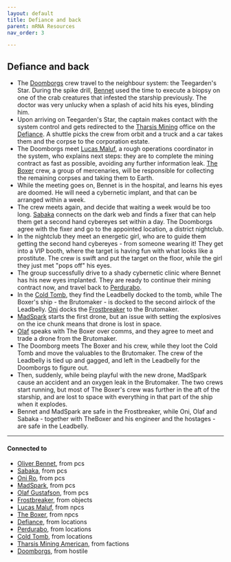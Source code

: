 ```yaml
---
layout: default
title: Defiance and back
parent: mRNA Resources
nav_order: 3

---
```

## Defiance and back

- The [Doomborgs](../Doomborgs.md) crew travel to the neighbour system: the Teegarden's Star. During the spike drill, [Bennet](../pcs/Oliver.md) used the time to execute a biopsy on one of the crab creatures that infested the starship previously. The doctor was very unlucky when a splash of acid hits his eyes, blinding him.
- Upon arriving on Teegarden's Star, the captain makes contact with the system control and gets redirected to the [Tharsis Mining](../factions/tharsisMining.md) office on the [Defiance](../locations/Defiance.md). A shuttle picks the crew from orbit and a truck and a car takes them and the corpse to the corporation estate.
- The Doomborgs meet [Lucas Maluf](../npcs/LucasMaluf.md), a rough operations coordinator in the system, who explains next steps: they are to complete the mining contract as fast as possible, avoiding any further information leak. [The Boxer](../npcs/TheBoxer.md) crew, a group of mercenaries, will be responsible for collecting the remaining corpses and taking them to Earth.
- While the meeting goes on, Bennet is in the hospital, and learns his eyes are doomed. He will need a cybernetic implant, and that can be arranged within a week.
- The crew meets again, and decide that waiting a week would be too long. [Sabaka](../pcs/Sabaka.md) connects on the dark web and finds a fixer that can help them get a second hand cybereyes set within a day. The Doomborgs agree with the fixer and go to the appointed location, a district nightclub.
- In the nightclub they meet an energetic girl, who are to guide them getting the second hand cybereyes - from someone wearing it! They get into a VIP booth, where the target is having fun with what looks like a prostitute. The crew is swift and put the target on the floor, while the girl they just met "pops off" his eyes.
- The group successfully drive to a shady cybernetic clinic where Bennet has his new eyes implanted. They are ready to continue their mining contract now, and travel back to [Perdurabo](../locations/Perdurabo.md).
- In the [Cold Tomb](../locations/ColdTomb.md), they find the Leadbelly docked to the tomb, while The Boxer's ship - the Brutomaker - is docked to the second airlock of the Leadbelly. [Oni](../pcs/Oni.md) docks the [Frostbreaker](../objects/Frostbreaker.md) to the Brutomaker.
- [MadSpark](../pcs/MadSpark.md) starts the first drone, but an issue with setting the explosives on the ice chunk means that drone is lost in space.
- [Olaf](../pcs/Olaf.md) speaks with The Boxer over comms, and they agree to meet and trade a drone from the Brutomaker.
- The Doomborg meets The Boxer and his crew, while they loot the Cold Tomb and move the valuables to the Brutomaker. The crew of the Leadbelly is tied up and gagged, and left in the Leadbelly for the Doomborgs to figure out.
- Then, suddenly, while being playful with the new drone, MadSpark cause an accident and an oxygen leak in the Brutomaker. The two crews start running, but most of The Boxer's crew was further in the aft of the starship, and are lost to space with everything in that part of the ship when it explodes.
- Bennet and MadSpark are safe in the Frostbreaker, while Oni, Olaf and Sabaka - together with TheBoxer and his engineer and the hostages - are safe in the Leadbelly.

---
#### Connected to

<!-- QueryToSerialize: LIST without ID "["+ title + "](https://terra-campaigns.github.io/"+ regexreplace(file.path, ".md", "") + ")" + ", from " + regexreplace(file.folder, "hostile/", "") FROM ([[]]) OR outgoing([[]]) WHERE file.name != this.file.name SORT file.folder DESC -->
<!-- SerializedQuery: LIST without ID "["+ title + "](https://terra-campaigns.github.io/"+ regexreplace(file.path, ".md", "") + ")" + ", from " + regexreplace(file.folder, "hostile/", "") FROM ([[]]) OR outgoing([[]]) WHERE file.name != this.file.name SORT file.folder DESC -->
- [Oliver Bennet](https://terra-campaigns.github.io/hostile/pcs/Oliver), from pcs
- [Sabaka](https://terra-campaigns.github.io/hostile/pcs/Sabaka), from pcs
- [Oni Ro](https://terra-campaigns.github.io/hostile/pcs/Oni), from pcs
- [MadSpark](https://terra-campaigns.github.io/hostile/pcs/MadSpark), from pcs
- [Olaf Gustafson](https://terra-campaigns.github.io/hostile/pcs/Olaf), from pcs
- [Frostbreaker](https://terra-campaigns.github.io/hostile/objects/Frostbreaker), from objects
- [Lucas Maluf](https://terra-campaigns.github.io/hostile/npcs/LucasMaluf), from npcs
- [The Boxer](https://terra-campaigns.github.io/hostile/npcs/TheBoxer), from npcs
- [Defiance](https://terra-campaigns.github.io/hostile/locations/Defiance), from locations
- [Perdurabo](https://terra-campaigns.github.io/hostile/locations/Perdurabo), from locations
- [Cold Tomb](https://terra-campaigns.github.io/hostile/locations/ColdTomb), from locations
- [Tharsis Mining American](https://terra-campaigns.github.io/hostile/factions/tharsisMining), from factions
- [Doomborgs](https://terra-campaigns.github.io/hostile/Doomborgs), from hostile
<!-- SerializedQuery END -->
